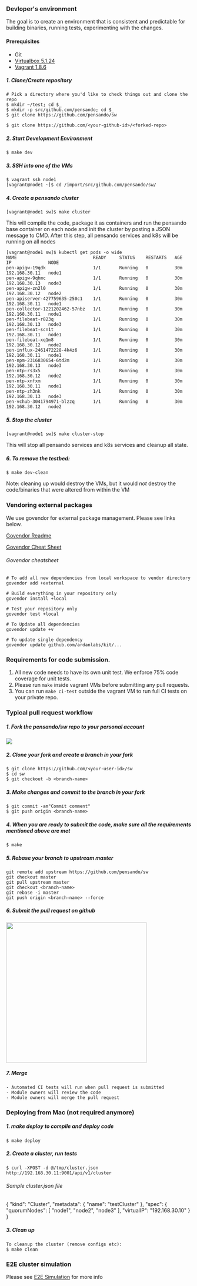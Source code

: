 
### Devloper's environment
The goal is to create an environment that is consistent and predictable for building binaries, running tests,
experimenting with the changes.

#### Prerequisites
- Git
- [Virtualbox 5.1.24](https://www.virtualbox.org/wiki/Download_Old_Builds_5_1)
- [Vagrant 1.8.6](https://www.vagrantup.com/downloads.html)


##### 1. Clone/Create repository
```
# Pick a directory where you'd like to check things out and clone the repo
$ mkdir ~/test; cd $_
$ mkdir -p src/github.com/pensando; cd $_
$ git clone https://github.com/pensando/sw

$ git clone https://github.com/<your-github-id>/<forked-repo>
```

##### 2. Start Development Environment
```
$ make dev
```

##### 3. SSH into one of the VMs
```
$ vagrant ssh node1
[vagrant@node1 ~]$ cd /import/src/github.com/pensando/sw/
```

##### 4. Create a pensando cluster
```
[vagrant@node1 sw]$ make cluster
```

This will compile the code, package it as containers and run the pensando base container on each node and init the cluster by posting a JSON message to CMD. After this step, all pensando services and k8s will be running on all nodes
```
[vagrant@node1 sw]$ kubectl get pods -o wide
NAME                             READY     STATUS    RESTARTS   AGE       IP              NODE
pen-apigw-19qdk                  1/1       Running   0          30m       192.168.30.11   node1
pen-apigw-9qhmc                  1/1       Running   0          30m       192.168.30.13   node3
pen-apigw-zn2l0                  1/1       Running   0          30m       192.168.30.12   node2
pen-apiserver-427759635-250c1    1/1       Running   0          30m       192.168.30.11   node1
pen-collector-1221202462-57nbz   1/1       Running   0          30m       192.168.30.11   node1
pen-filebeat-r823q               1/1       Running   0          30m       192.168.30.13   node3
pen-filebeat-scn1t               1/1       Running   0          30m       192.168.30.11   node1
pen-filebeat-xq1m8               1/1       Running   0          30m       192.168.30.12   node2
pen-influx-2461472228-4k4z6      1/1       Running   0          30m       192.168.30.11   node1
pen-npm-2316830654-6td2m         1/1       Running   0          30m       192.168.30.13   node3
pen-ntp-rs3x5                    1/1       Running   0          30m       192.168.30.12   node2
pen-ntp-xnfxm                    1/1       Running   0          30m       192.168.30.11   node1
pen-ntp-zh3nk                    1/1       Running   0          30m       192.168.30.13   node3
pen-vchub-3041794971-blzzq       1/1       Running   0          30m       192.168.30.12   node2
```

##### 5. Stop the cluster
```
[vagrant@node1 sw]$ make cluster-stop
```

This will stop all pensando services and k8s services and cleanup all state.

##### 6. To remove the testbed:

```
$ make dev-clean
```

Note: cleaning up would destroy the VMs, but it would *not* destroy the
code/binaries that were altered from within the VM

### Vendoring external packages
We use govendor for external package management. Please see links below.

[ Govendor Readme ](https://github.com/kardianos/govendor/blob/master/README.md)

[ Govendor Cheat Sheet ](https://github.com/kardianos/govendor/wiki/Govendor-CheatSheet)

###### Govendor cheatsheet

```
# To add all new dependencies from local workspace to vendor directory
govendor add +external

# Build everything in your repository only
govendor install +local

# Test your repository only
govendor test +local

# To Update all dependencies
govendor update +v

# To update single dependency
govendor update github.com/ardanlabs/kit/...
```


### Requirements for code submission.

1. All new code needs to have its own unit test. We enforce 75% code coverage for unit tests.
2. Please run `make` inside vagrant VMs before submitting any pull requests.
3. You can run `make ci-test` outside the vagrant VM to run full CI tests on your private repo.

### Typical pull request workflow

##### 1. Fork the pensando/sw repo to your personal account
<img src=https://help.github.com/assets/images/help/repository/fork_button.jpg>

##### 2. Clone your fork and create a branch in your fork
```
$ git clone https://github.com/<your-user-id>/sw
$ cd sw
$ git checkout -b <branch-name>
```

##### 3. Make changes and commit to the branch in your fork
```
$ git commit -am"Commit comment"
$ git push origin <branch-name>
```

##### 4. When you are ready to submit the code, make sure all the requirements mentioned above are met
```
$ make
```

##### 5. Rebase your branch to upstream master
```
git remote add upstream https://github.com/pensando/sw
git checkout master
git pull upstream master
git checkout <branch-name>
git rebase -i master
git push origin <branch-name> --force
```

##### 6. Submit the pull request on github
<img width="382" src=https://guides.github.com/activities/hello-world/create-pr.png>

##### 7. Merge
	- Automated CI tests will run when pull request is submitted
	- Module owners will review the code
	- Module owners will merge the pull request



### Deploying from Mac (not required anymore)

##### 1. make deploy to compile and deploy code
```
$ make deploy
```
##### 2. Create a cluster, run tests
```
$ curl -XPOST -d @/tmp/cluster.json http://192.168.30.11:9001/api/v1/cluster
```
###### Sample cluster.json file
{
	"kind": "Cluster",
	"metadata": {
		"name": "testCluster"
	},
	"spec": {
		"quorumNodes": [ "node1", "node2", "node3" ],
		"virtualIP": "192.168.30.10"
	}
}

##### 3. Clean up

```
To cleanup the cluster (remove configs etc):
$ make clean
```

### E2E cluster simulation
Please see [E2E Simulation](docs/e2esim.md) for more info
